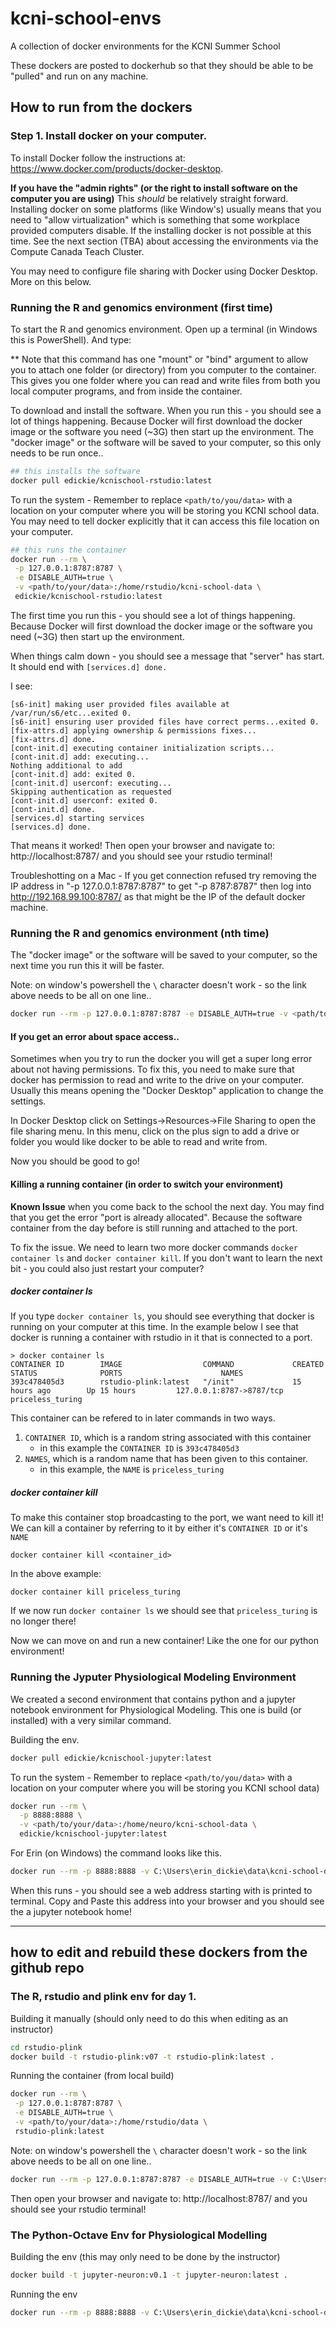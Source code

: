 # kcni-school-envs
A collection of docker environments for the KCNI Summer School

These dockers are posted to dockerhub so that they should be able to be "pulled" and run on any machine.

## How to run from the dockers

### Step 1. Install docker on your computer.

To install Docker follow the instructions at: https://www.docker.com/products/docker-desktop.

**If you have the "admin rights" (or the right to install software on the computer you are using)** This _should_ be relatively straight forward. Installing docker on some platforms (like Window's) usually means that you need to "allow virtualization" which is something that some workplace provided computers disable. If the installing docker is not possible at this time. See the next section (TBA) about accessing the environments via the Compute Canada Teach Cluster.

You may need to configure file sharing with Docker using Docker Desktop. More on this below.

### Running the R and genomics environment (first time)

To start the R and genomics environment. Open up a terminal (in Windows this is PowerShell). And type:

** Note that this command has one "mount" or "bind" argument to allow you to attach one folder (or directory) from you computer to the container. This gives you one folder where you can read and write files from both you local computer programs, and from inside the container.

To download and install the software. When you run this - you should see a lot of things happening. Because Docker will first download the docker image or the software you need (~3G) then start up the environment. The "docker image" or the software will be saved to your computer, so this only needs to be run once..

```sh
## this installs the software
docker pull edickie/kcnischool-rstudio:latest
```

To run the system  - Remember to replace `<path/to/you/data>` with a location on your computer where you will be storing you KCNI school data. You may need to tell docker explicitly that it can access this file location on your computer.

```sh
## this runs the container
docker run --rm \
 -p 127.0.0.1:8787:8787 \
 -e DISABLE_AUTH=true \
 -v <path/to/your/data>:/home/rstudio/kcni-school-data \
 edickie/kcnischool-rstudio:latest
```

The first time you run this - you should see a lot of things happening. Because Docker will first download the docker image or the software you need (~3G) then start up the environment.


When things calm down - you should see a message that "server" has start. It should end with `[services.d] done.`

I see:
```
[s6-init] making user provided files available at /var/run/s6/etc...exited 0.
[s6-init] ensuring user provided files have correct perms...exited 0.
[fix-attrs.d] applying ownership & permissions fixes...
[fix-attrs.d] done.
[cont-init.d] executing container initialization scripts...
[cont-init.d] add: executing...
Nothing additional to add
[cont-init.d] add: exited 0.
[cont-init.d] userconf: executing...
Skipping authentication as requested
[cont-init.d] userconf: exited 0.
[cont-init.d] done.
[services.d] starting services
[services.d] done.
```
That means it worked! Then open your browser and navigate to: http://localhost:8787/ and you should see your rstudio terminal!

Troubleshotting on a Mac - If you get connection refused try removing the IP address in "-p 127.0.0.1:8787:8787" to get "-p 8787:8787" then log into http://192.168.99.100:8787/ as that might be the IP of the default docker machine.

### Running the R and genomics environment (nth time)
The "docker image" or the software will be saved to your computer, so the next time you run this it will be faster.

Note: on window's powershell the `\` character doesn't work - so the link above needs to be all on one line..

```sh
docker run --rm -p 127.0.0.1:8787:8787 -e DISABLE_AUTH=true -v <path/to/your/data>:/home/rstudio/kcni-school-data edickie/kcnischool-rstudio:latest
```

#### If you get an error about space access..

Sometimes when you try to run the docker you will get a super long error about not having permissions. To fix this, you need to make sure that docker has permission to read and write to the drive on your computer. Usually this means opening the "Docker Desktop" application to change the settings.

In Docker Desktop click on Settings->Resources->File Sharing to open the file sharing menu. In this menu, click on the plus sign to add a drive or folder you would like docker to be able to read and write from.

Now you should be good to go!


#### Killing a running container (in order to switch your environment)

**Known Issue** when you come back to the school the next day. You may find that you get the error "port is already allocated". Because the software container from the day before is still running and attached to the port.

To fix the issue. We need to learn two more docker commands `docker container ls` and `docker container kill`. If you don't want to learn the next bit - you could also just restart your computer?

##### docker container ls

If you type `docker container ls`, you should see everything that docker is running on your computer at this time. In the example below I see that docker is running a container with rstudio in it that is connected to a port.

```
> docker container ls
CONTAINER ID        IMAGE                  COMMAND             CREATED             STATUS              PORTS                      NAMES
393c478405d3        rstudio-plink:latest   "/init"             15 hours ago        Up 15 hours         127.0.0.1:8787->8787/tcp   priceless_turing
```

This container can be refered to in later commands in two ways.
1. `CONTAINER ID`, which is a random string associated with this container
    + in this example the `CONTAINER ID` is `393c478405d3`
2. `NAMES`, which is a random name that has been given to this container.
    + in this example, the `NAME` is `priceless_turing`

##### docker container kill

To make this container stop broadcasting to the port, we want need to kill it! We can kill a container by referring to it by either it's `CONTAINER ID` or it's `NAME`

```
docker container kill <container_id>
```

In the above example:

```
docker container kill priceless_turing
```

If we now run `docker container ls` we should see that `priceless_turing` is no longer there!

Now we can move on and run a new container! Like the one for our python environment!

### Running the Jyputer Physiological Modeling Environment

We created a second environment that contains python and a jupyter notebook environment for Physiological Modeling.
This one is build (or installed) with a very similar command.

Building the env.
```sh
docker pull edickie/kcnischool-jupyter:latest
```

To run the system  - Remember to replace `<path/to/you/data>` with a location on your computer where you will be storing you KCNI school data)

```sh
docker run --rm \
  -p 8888:8888 \
  -v <path/to/your/data>:/home/neuro/kcni-school-data \
  edickie/kcnischool-jupyter:latest
```


For Erin (on Windows) the command looks like this.

```sh
docker run --rm -p 8888:8888 -v C:\Users\erin_dickie\data\kcni-school-data\:/home/neuro/kcni-school-data edickie/kcnischool-jupyter:latest
```

When this runs - you should see a web address starting with is printed to terminal. Copy and Paste this address into your browser and you should see the a jupyter notebook home!

---

## how to edit and rebuild these dockers from the github repo

### The R, rstudio and plink env for day 1.

Building it manually (should only need to do this when editing as an instructor)

```sh
cd rstudio-plink
docker build -t rstudio-plink:v07 -t rstudio-plink:latest .  
```

Running the container (from local build)

```sh
docker run --rm \
 -p 127.0.0.1:8787:8787 \
 -e DISABLE_AUTH=true \
 -v <path/to/your/data>:/home/rstudio/data \
 rstudio-plink:latest
```

Note: on window's powershell the `\` character doesn't work - so the link above needs to be all on one line..

```sh
docker run --rm -p 127.0.0.1:8787:8787 -e DISABLE_AUTH=true -v C:\Users\erin_dickie\data\kcni-school-data1\:/home/rstudio/kcni-school-data rstudio-plink:v08
```

Then open your browser and navigate to: http://localhost:8787/ and you should see your rstudio terminal!

### The Python-Octave Env for Physiological Modelling

Building the env (this may only need to be done by the instructor)

```sh
docker build -t jupyter-neuron:v0.1 -t jupyter-neuron:latest .
```

Running the env

```sh
docker run --rm -p 8888:8888 -v C:\Users\erin_dickie\data\kcni-school-data\:/home/neuro/kcni-school-data jupyter-neuron:latest
```
